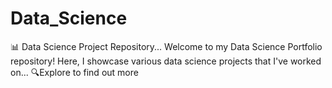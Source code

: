 # Data_Science
📊 Data Science Project Repository... 
Welcome to my Data Science Portfolio repository! Here, I showcase various data science projects that I've worked on... 
🔍Explore to find out more
